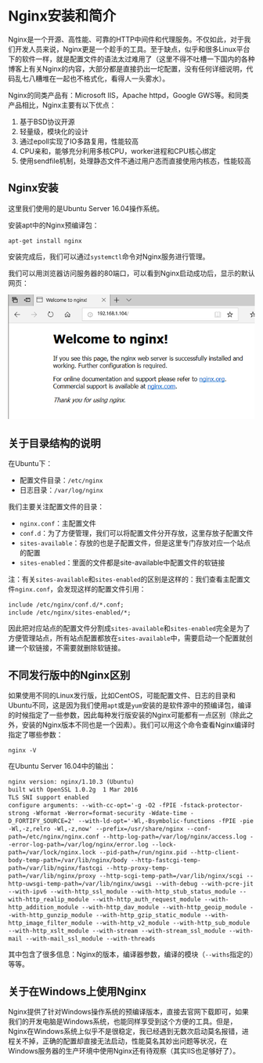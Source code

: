 # Nginx安装和简介

Nginx是一个开源、高性能、可靠的HTTP中间件和代理服务。不仅如此，对于我们开发人员来说，Nginx更是一个趁手的工具。至于缺点，似乎和很多Linux平台下的软件一样，就是配置文件的语法太过难用了（这里不得不吐槽一下国内的各种博客上有关Nginx的内容，大部分都是直接扔出一坨配置，没有任何详细说明，代码乱七八糟堆在一起也不格式化，看得人一头雾水）。

Nginx的同类产品有：Microsoft IIS，Apache httpd，Google GWS等。和同类产品相比，Nginx主要有以下优点：

1. 基于BSD协议开源
2. 轻量级，模块化的设计
3. 通过epoll实现了IO多路复用，性能较高
4. CPU亲和，能够充分利用多核CPU，worker进程和CPU核心绑定
5. 使用sendfile机制，处理静态文件不通过用户态而直接使用内核态，性能较高

## Nginx安装

这里我们使用的是Ubuntu Server 16.04操作系统。

安装apt中的Nginx预编译包：
```
apt-get install nginx
```

安装完成后，我们可以通过`systemctl`命令对Nginx服务进行管理。

我们可以用浏览器访问服务器的80端口，可以看到Nginx启动成功后，显示的默认网页：

![](res/1.png)

## 关于目录结构的说明

在Ubuntu下：

* 配置文件目录：`/etc/nginx`
* 日志目录：`/var/log/nginx`

我们主要关注配置文件的目录：


* `nginx.conf`：主配置文件
* `conf.d`：为了方便管理，我们可以将配置文件分开存放，这里存放子配置文件
* `sites-available`：存放的也是子配置文件，但是这里专门存放对应一个站点的配置
* `sites-enabled`：里面的文件都是site-available中配置文件的软链接

注：有关`sites-available`和`sites-enabled`的区别是这样的：我们查看主配置文件`nginx.conf`，会发现这样的配置文件引用：
```
include /etc/nginx/conf.d/*.conf;
include /etc/nginx/sites-enabled/*;
```

因此把对应站点的配置文件分割成`sites-available`和`sites-enabled`完全是为了方便管理站点，所有站点配置都放在`sites-available`中，需要启动一个配置就创建一个软链接，不需要就删除软链接。

## 不同发行版中的Nginx区别

如果使用不同的Linux发行版，比如CentOS，可能配置文件、日志的目录和Ubuntu不同，这是因为我们使用`apt`或是`yum`安装的是软件源中的预编译包，编译的时候指定了一些参数，因此每种发行版安装的Nginx可能都有一点区别（除此之外，安装的Nginx版本不同也是一个因素）。我们可以用这个命令查看Nginx编译时指定了哪些参数：

```
nginx -V
```

在Ubuntu Server 16.04中的输出：
```
nginx version: nginx/1.10.3 (Ubuntu)
built with OpenSSL 1.0.2g  1 Mar 2016
TLS SNI support enabled
configure arguments: --with-cc-opt='-g -O2 -fPIE -fstack-protector-strong -Wformat -Werror=format-security -Wdate-time -D_FORTIFY_SOURCE=2' --with-ld-opt='-Wl,-Bsymbolic-functions -fPIE -pie -Wl,-z,relro -Wl,-z,now' --prefix=/usr/share/nginx --conf-path=/etc/nginx/nginx.conf --http-log-path=/var/log/nginx/access.log --error-log-path=/var/log/nginx/error.log --lock-path=/var/lock/nginx.lock --pid-path=/run/nginx.pid --http-client-body-temp-path=/var/lib/nginx/body --http-fastcgi-temp-path=/var/lib/nginx/fastcgi --http-proxy-temp-path=/var/lib/nginx/proxy --http-scgi-temp-path=/var/lib/nginx/scgi --http-uwsgi-temp-path=/var/lib/nginx/uwsgi --with-debug --with-pcre-jit --with-ipv6 --with-http_ssl_module --with-http_stub_status_module --with-http_realip_module --with-http_auth_request_module --with-http_addition_module --with-http_dav_module --with-http_geoip_module --with-http_gunzip_module --with-http_gzip_static_module --with-http_image_filter_module --with-http_v2_module --with-http_sub_module --with-http_xslt_module --with-stream --with-stream_ssl_module --with-mail --with-mail_ssl_module --with-threads
```

其中包含了很多信息：Nginx的版本，编译器参数，编译的模块（`--withs`指定的）等等。

## 关于在Windows上使用Nginx

Nginx提供了针对Windows操作系统的预编译版本，直接去官网下载即可，如果我们的开发电脑是Windows系统，也能同样享受到这个方便的工具。但是，Nginx在Windows系统上似乎不是很稳定，我已经遇到无数次启动莫名报错，进程关不掉，正确的配置却直接无法启动，性能莫名其妙出问题等状况，在Windows服务器的生产环境中使用Nginx还有待观察（其实IIS也足够好了）。
